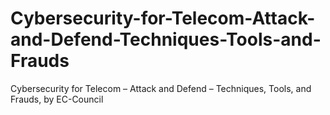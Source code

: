 # Cybersecurity-for-Telecom-Attack-and-Defend-Techniques-Tools-and-Frauds
Cybersecurity for Telecom – Attack and Defend – Techniques, Tools, and Frauds, by EC-Council
